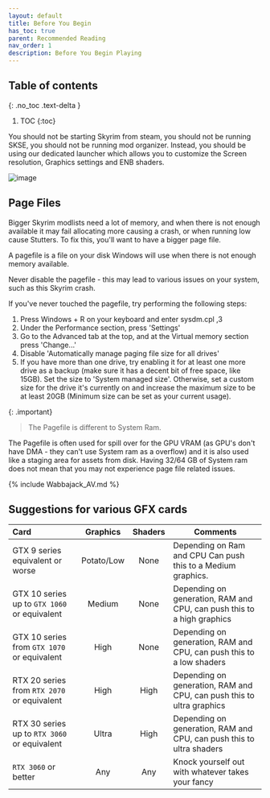 ```yaml
---
layout: default
title: Before You Begin
has_toc: true
parent: Recommended Reading
nav_order: 1
description: Before You Begin Playing
---
```


## Table of contents
{: .no_toc .text-delta }

1. TOC
{:toc}


You should not be starting Skyrim from steam, you should not be running SKSE, you should not be running mod organizer.  Instead, you should be using our dedicated launcher which allows you to customize the Screen resolution, Graphics settings and ENB shaders.

![image](https://user-images.githubusercontent.com/26418143/156929221-ffad3b5a-3ff2-4ce8-ab34-051760b33e50.png)

## Page Files

Bigger Skyrim modlists need a lot of memory, and when there is not enough available it may fail allocating more causing a crash, or when running low cause Stutters. To fix this, you'll want to have a bigger page file.

A pagefile is a file on your disk Windows will use when there is not enough memory available.

Never disable the pagefile - this may lead to various issues on your system, such as this Skyrim crash.

If you've never touched the pagefile, try performing the following steps:
1. Press Windows + R on your keyboard and enter sysdm.cpl ,3
2. Under the Performance section, press 'Settings'
3. Go to the Advanced tab at the top, and at the Virtual memory section press 'Change...'
4. Disable 'Automatically manage paging file size for all drives'
5. If you have more than one drive, try enabling it for at least one more drive as a backup (make sure it has a decent bit of free space, like 15GB). Set the size to 'System managed size'.
Otherwise, set a custom size for the drive it's currently on and increase the maximum size to be at least 20GB (Minimum size can be set as your current usage).

{: .important} 
> The Pagefile is different to System Ram.

The Pagefile is often used for spill over for the GPU VRAM (as GPU's don't have DMA - they can't use System ram as a overflow) and it is also used like a staging area for assets from disk. Having 32/64 GB of System ram does not mean that you may not experience page file related issues.


{% include Wabbajack_AV.md %}


## Suggestions for various GFX cards

| Card        | Graphics        | Shaders | Comments |
|:-------------|:------------------:|:------:|------|
| GTX 9 series equivalent or worse | Potato/Low | None  | Depending on Ram and CPU Can push this to a Medium graphics. |
| GTX 10 series up to `GTX 1060` or equivalent | Medium | None | Depending on generation, RAM and CPU, can push this to a high graphics |
| GTX 10 series from `GTX 1070` or equivalent | High | None | Depending on generation, RAM and CPU, can push this to a low shaders |
| RTX 20 series from `RTX 2070` or equivalent | High | High | Depending on generation, RAM and CPU, can push this to ultra graphics |
| RTX 30 series up to `RTX 3060` or equivalent | Ultra | High | Depending on generation, RAM and CPU, can push this to ultra shaders |
| `RTX 3060` or better | Any | Any | Knock yourself out with whatever takes your fancy |
